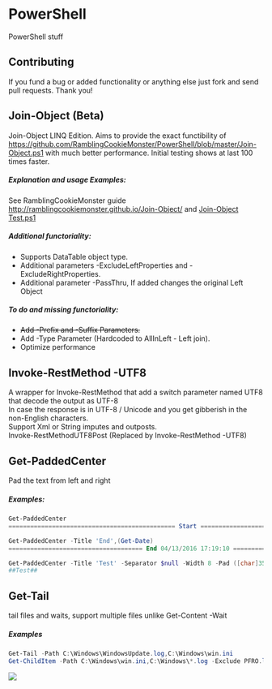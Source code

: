 # PowerShell
PowerShell stuff

## Contributing
If you fund a bug or added functionality or anything else just fork and send pull requests. Thank you!

## Join-Object (Beta)
Join-Object LINQ Edition.
Aims to provide the exact functibility of https://github.com/RamblingCookieMonster/PowerShell/blob/master/Join-Object.ps1 with much better performance.
Initial testing shows at last 100 times faster.
##### Explanation and usage Examples:
See RamblingCookieMonster guide http://ramblingcookiemonster.github.io/Join-Object/ and [Join-Object Test.ps1](https://github.com/ili101/PowerShell/blob/master/Tests/Join-Object%20Test.ps1)
##### Additional functoriality:
* Supports DataTable object type.
* Additional parameters -ExcludeLeftProperties and -ExcludeRightProperties.
* Additional parameter -PassThru, If added changes the original Left Object

##### To do and missing functoriality:
* ~~Add -Prefix and -Suffix Parameters.~~
* Add -Type Parameter (Hardcoded to AllInLeft - Left join).
* Optimize performance

## Invoke-RestMethod -UTF8
A wrapper for Invoke-RestMethod that add a switch parameter named UTF8 that decode the output as UTF-8<br>
In case the response is in UTF-8 / Unicode and you get gibberish in the non-English characters.<br>Support Xml or String imputes and outposts.
<br>Invoke-RestMethodUTF8Post (Replaced by Invoke-RestMethod -UTF8)

## Get-PaddedCenter
Pad the text from left and right
##### Examples:
```PowerShell
Get-PaddedCenter
============================================== Start ===============================================
```
```PowerShell
Get-PaddedCenter -Title 'End',(Get-Date)
===================================== End 04/13/2016 17:19:10 ======================================
```
```PowerShell
Get-PaddedCenter -Title 'Test' -Separator $null -Width 8 -Pad ([char]35)
##Test##
```

## Get-Tail
tail files and waits, support multiple files unlike Get-Content -Wait
##### Examples
```PowerShell
Get-Tail -Path C:\Windows\WindowsUpdate.log,C:\Windows\win.ini
Get-ChildItem -Path C:\Windows\win.ini,C:\Windows\*.log -Exclude PFRO.log | Get-Tail -Tail 5 -wait
```
![](https://raw.githubusercontent.com/ili101/PowerShell/master/Examples/Example1.png)